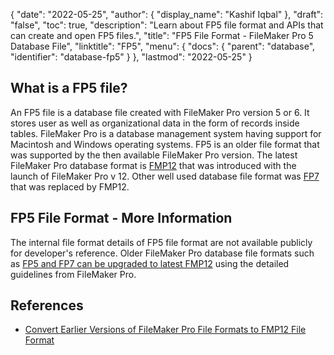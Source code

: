 {
  "date": "2022-05-25",
  "author": {
    "display_name": "Kashif Iqbal"
  },
  "draft": "false",
  "toc": true,
  "description": "Learn about FP5 file format and APIs that can create and open FP5 files.",
  "title": "FP5 File Format - FileMaker Pro 5 Database File",
  "linktitle": "FP5",
  "menu": {
    "docs": {
      "parent": "database",
      "identifier": "database-fp5"
    }
  },
  "lastmod": "2022-05-25"
}

## What is a FP5 file?

An FP5 file is a database file created with FileMaker Pro version 5 or 6. It stores user as well as organizational data in the form of records inside tables. FileMaker Pro is a database management system having support for Macintosh and Windows operating systems. FP5 is an older file format that was supported by the then available FileMaker Pro version. The latest FileMaker Pro database format is [FMP12](/database/fmp12/) that was introduced with the launch of FileMaker Pro v 12. Other well used database file format was [FP7](/database/fp7/) that was replaced by FMP12.

## FP5 File Format - More Information

The internal file format details of FP5 file format are not available publicly for developer's reference. Older FileMaker Pro database file formats such as [FP5 and FP7 can be upgraded to latest FMP12](https://fmhelp.filemaker.com/help/16/fmp/en/index.html#page/FMP_Help/converting-files.html) using the detailed guidelines from FileMaker Pro.

## References

* [Convert Earlier Versions of FileMaker Pro File Formats to FMP12 File Format](https://fmhelp.filemaker.com/help/16/fmp/en/index.html#page/FMP_Help/converting-files.html)
